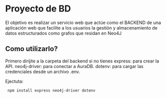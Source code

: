 # Proyecto de BD
El objetivo es realizar un servicio web que actúe como el BACKEND de una aplicación web que facilite a los usuarios la gestión y almacenamiento de datos estructurados como grafos que residan en Neo4J

## Como utilizarlo?
Primero dirijite a la carpeta del backend
si no tienes 
express: para crear la API.
neo4j-driver: para conectar a AuraDB.
dotenv: para cargar las credenciales desde un archivo .env.

Ejectuta: 
 ```bash
  npm install express neo4j-driver dotenv
```
